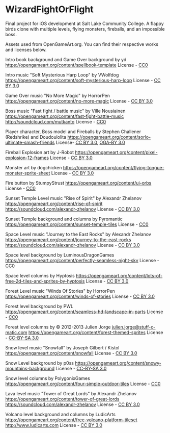 # WizardFightOrFlight
Final project for iOS development at Salt Lake Community College. A flappy birds clone with multiple levels, flying monsters, fireballs, and an impossible boss.

Assets used from OpenGameArt.org. You can find their respective works and licenses below.

Intro book background and Game Over background by yd https://opengameart.org/content/spellbook-template License - [CC0](https://creativecommons.org/publicdomain/zero/1.0/)

Intro music "Soft Mysterious Harp Loop" by VWolfdog https://opengameart.org/content/soft-mysterious-harp-loop License - [CC BY 3.0](https://creativecommons.org/licenses/by/3.0/)

Game Over music "No More Magic" by HorrorPen https://opengameart.org/content/no-more-magic License - [CC BY 3.0](https://creativecommons.org/licenses/by/3.0/)

Boss music "Fast fight / battle music" by Ville Nousiainen https://opengameart.org/content/fast-fight-battle-music http://soundcloud.com/mutkanto License - [CC0](https://creativecommons.org/publicdomain/zero/1.0/)

Player character, Boss model and Fireballs by Stephen Challener (Redshrike) and Doudoulolita https://opengameart.org/content/sorlo-ultimate-smash-friends License- [CC BY 3.0](https://creativecommons.org/licenses/by/3.0/), [OGA-BY 3.0](https://opengameart.org/content/oga-by-30-faq)

Fireball Explosion art by J-Robot https://opengameart.org/content/pixel-explosion-12-frames License - [CC BY 3.0](https://creativecommons.org/licenses/by/3.0/)

Monster art by dogchicken https://opengameart.org/content/flying-tongue-monster-sprite-sheet License - [CC BY 3.0](https://creativecommons.org/licenses/by/3.0/)

Fire button by StumpyStrust https://opengameart.org/content/ui-orbs License - [CC0](https://creativecommons.org/publicdomain/zero/1.0/)

Sunset Temple Level music "Rise of Spirit" by Alexandr Zhelanov https://opengameart.org/content/rise-of-spirit https://soundcloud.com/alexandr-zhelanov License - [CC BY 3.0](https://creativecommons.org/licenses/by/3.0/)

Sunset Temple background and columns by Pyromantic https://opengameart.org/content/sunset-temple-tiles License - [CC0](https://creativecommons.org/publicdomain/zero/1.0/)

Space Level music "Journey to the East Rocks" by Alexandr Zhelanov https://opengameart.org/content/journey-to-the-east-rocks https://soundcloud.com/alexandr-zhelanov License - [CC BY 3.0](https://creativecommons.org/licenses/by/3.0/)

Space level background by LuminousDragonGames https://opengameart.org/content/perfectly-seamless-night-sky License - [CC0](https://creativecommons.org/publicdomain/zero/1.0/)

Space level columns by Hyptosis https://opengameart.org/content/lots-of-free-2d-tiles-and-sprites-by-hyptosis License - [CC BY 3.0](https://creativecommons.org/licenses/by/3.0/)

Forest Level music "Winds Of Stories" by HorrorPen https://opengameart.org/content/winds-of-stories License - [CC BY 3.0](https://creativecommons.org/licenses/by/3.0/)

Forest level background by PWL https://opengameart.org/content/seamless-hd-landscape-in-parts License - [CC0](https://creativecommons.org/publicdomain/zero/1.0/)

Forest level columns by © 2012-2013 Julien Jorge <julien.jorge@stuff-o-matic.com> https://opengameart.org/content/forest-themed-sprites License - [CC-BY-SA 3.0](https://creativecommons.org/licenses/by-sa/3.0/)

Snow level music "Snowfall" by Joseph Gilbert / Kistol https://opengameart.org/content/snowfall License - [CC BY 3.0](https://creativecommons.org/licenses/by/3.0/)

Snow Level background by p0ss https://opengameart.org/content/snowy-mountains-background License - [CC-BY-SA 3.0](https://creativecommons.org/licenses/by-sa/3.0/)

Snow level columns by PolygonixGames https://opengameart.org/content/four-simple-outdoor-tiles License - [CC0](https://creativecommons.org/publicdomain/zero/1.0/)

Lava level music "Tower of Great Lords" by Alexandr Zhelanov https://opengameart.org/content/tower-of-great-lords https://soundcloud.com/alexandr-zhelanov License - [CC BY 3.0](https://creativecommons.org/licenses/by/3.0/)

Volcano level background and columns by LudicArts https://opengameart.org/content/free-volcano-platform-tileset http://www.ludicarts.com License - [CC BY 3.0](https://creativecommons.org/licenses/by/3.0/)
